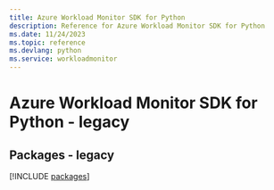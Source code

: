 ```yaml
---
title: Azure Workload Monitor SDK for Python
description: Reference for Azure Workload Monitor SDK for Python
ms.date: 11/24/2023
ms.topic: reference
ms.devlang: python
ms.service: workloadmonitor
---
```

# Azure Workload Monitor SDK for Python - legacy
## Packages - legacy
[!INCLUDE [packages](workload-monitor-index.md)]